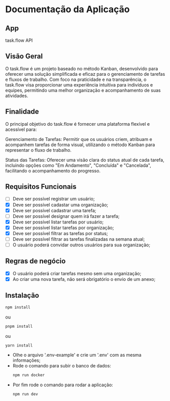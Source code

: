 # Documentação da Aplicação

## App

task.flow API

## Visão Geral

O task.flow é um projeto baseado no método Kanban, desenvolvido para oferecer uma solução simplificada e eficaz para o gerenciamento de tarefas e fluxos de trabalho. Com foco na praticidade e na transparência, o task.flow visa proporcionar uma experiência intuitiva para indivíduos e equipes, permitindo uma melhor organização e acompanhamento de suas atividades.

## Finalidade

O principal objetivo do task.flow é fornecer uma plataforma flexível e acessível para:

Gerenciamento de Tarefas: Permitir que os usuários criem, atribuam e acompanhem tarefas de forma visual, utilizando o método Kanban para representar o fluxo de trabalho.

Status das Tarefas: Oferecer uma visão clara do status atual de cada tarefa, incluindo opções como "Em Andamento", "Concluída" e "Cancelada", facilitando o acompanhamento do progresso.

## Requisitos Funcionais

- [ ] Deve ser possível registrar um usuário;
- [x] Deve ser possível cadastar uma organização;
- [x] Deve ser possível cadastrar uma tarefa;
- [ ] Deve ser possível designar quem irá fazer a tarefa;
- [x] Deve ser possível listar tarefas por usuário;
- [x] Deve ser possível listar tarefas por organização;
- [x] Deve ser possível filtrar as tarefas por status;
- [ ] Deve ser possível filtrar as tarefas finalizadas na semana atual;
- [ ] O usuário poderá convidar outros usuários para sua organização;

## Regras de negócio

- [x] O usuário poderá criar tarefas mesmo sem uma organização;
- [x] Ao criar uma nova tarefa, não será obrigatório o envio de um anexo;

## Instalação

```bash
npm install
```

ou

```bash
pnpm install
```

ou

```bash
yarn install
```

- Olhe o arquivo '.env-example' e crie um '.env' com as mesma informações;
- Rode o comando para subir o banco de dados:
  ```bash
  npm run docker
  ```
- Por fim rode o comando para rodar a aplicação:
  ```bash
  npm run dev
  ```
